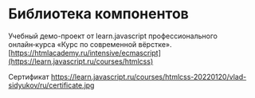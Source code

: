 # Библиотека компонентов
Учебный демо-проект от learn.javascript профессионального онлайн‑курса «Курс по современной вёрстке».
[https://htmlacademy.ru/intensive/ecmascript](https://learn.javascript.ru/courses/htmlcss)

Сертификат
https://learn.javascript.ru/courses/htmlcss-20220120/vlad-sidyukov/ru/certificate.jpg
